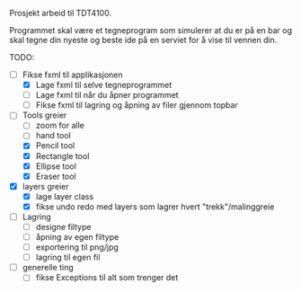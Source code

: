 Prosjekt arbeid til TDT4100.

Programmet skal være et tegneprogram som simulerer at du er på en bar og skal tegne din nyeste og beste ide på en serviet for å vise til vennen din.

TODO:

- [ ] Fikse fxml til applikasjonen
    * [x] Lage fxml til selve tegneprogrammet 
    * [ ] Lage fxml til når du åpner programmet
    * [ ] Fikse fxml til lagring og åpning av filer gjennom topbar
- [ ] Tools greier
    * [ ] zoom for alle
    * [ ] hand tool
    * [x] Pencil tool
    * [x] Rectangle tool
    * [x] Ellipse tool
    * [x] Eraser tool
- [x] layers greier
    * [x] lage layer class
    * [x] fikse undo redo med layers som lagrer hvert "trekk"/malinggreie
- [ ] Lagring
    * [ ] designe filtype
    * [ ] åpning av egen filtype
    * [ ] exportering til png/jpg
    * [ ] lagring til egen fil
- [ ] generelle ting
    * [ ] fikse Exceptions til alt som trenger det
